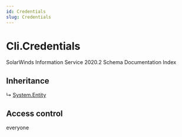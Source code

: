 ```yaml
---
id: Credentials
slug: Credentials
---
```


# Cli.Credentials

SolarWinds Information Service 2020.2 Schema Documentation Index

## Inheritance

↳ [System.Entity](./../System/Entity)

## Access control

everyone

